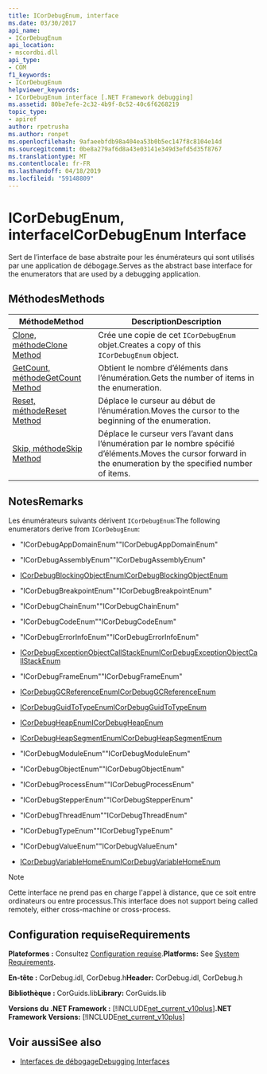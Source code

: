 ```yaml
---
title: ICorDebugEnum, interface
ms.date: 03/30/2017
api_name:
- ICorDebugEnum
api_location:
- mscordbi.dll
api_type:
- COM
f1_keywords:
- ICorDebugEnum
helpviewer_keywords:
- ICorDebugEnum interface [.NET Framework debugging]
ms.assetid: 80be7efe-2c32-4b9f-8c52-40c6f6268219
topic_type:
- apiref
author: rpetrusha
ms.author: ronpet
ms.openlocfilehash: 9afaeebfdb98a404ea53b0b5ec147f8c8104e14d
ms.sourcegitcommit: 0be8a279af6d8a43e03141e349d3efd5d35f8767
ms.translationtype: MT
ms.contentlocale: fr-FR
ms.lasthandoff: 04/18/2019
ms.locfileid: "59148809"
---
```

# <a name="icordebugenum-interface"></a><span data-ttu-id="a7410-102">ICorDebugEnum, interface</span><span class="sxs-lookup"><span data-stu-id="a7410-102">ICorDebugEnum Interface</span></span>

<span data-ttu-id="a7410-103">Sert de l’interface de base abstraite pour les énumérateurs qui sont utilisés par une application de débogage.</span><span class="sxs-lookup"><span data-stu-id="a7410-103">Serves as the abstract base interface for the enumerators that are used by a debugging application.</span></span>  
  
## <a name="methods"></a><span data-ttu-id="a7410-104">Méthodes</span><span class="sxs-lookup"><span data-stu-id="a7410-104">Methods</span></span>  
  
|<span data-ttu-id="a7410-105">Méthode</span><span class="sxs-lookup"><span data-stu-id="a7410-105">Method</span></span>|<span data-ttu-id="a7410-106">Description</span><span class="sxs-lookup"><span data-stu-id="a7410-106">Description</span></span>|  
|------------|-----------------|  
|[<span data-ttu-id="a7410-107">Clone, méthode</span><span class="sxs-lookup"><span data-stu-id="a7410-107">Clone Method</span></span>](../../../../docs/framework/unmanaged-api/debugging/icordebugenum-clone-method.md)|<span data-ttu-id="a7410-108">Crée une copie de cet `ICorDebugEnum` objet.</span><span class="sxs-lookup"><span data-stu-id="a7410-108">Creates a copy of this `ICorDebugEnum` object.</span></span>|  
|[<span data-ttu-id="a7410-109">GetCount, méthode</span><span class="sxs-lookup"><span data-stu-id="a7410-109">GetCount Method</span></span>](../../../../docs/framework/unmanaged-api/debugging/icordebugenum-getcount-method.md)|<span data-ttu-id="a7410-110">Obtient le nombre d’éléments dans l’énumération.</span><span class="sxs-lookup"><span data-stu-id="a7410-110">Gets the number of items in the enumeration.</span></span>|  
|[<span data-ttu-id="a7410-111">Reset, méthode</span><span class="sxs-lookup"><span data-stu-id="a7410-111">Reset Method</span></span>](../../../../docs/framework/unmanaged-api/debugging/icordebugenum-reset-method.md)|<span data-ttu-id="a7410-112">Déplace le curseur au début de l’énumération.</span><span class="sxs-lookup"><span data-stu-id="a7410-112">Moves the cursor to the beginning of the enumeration.</span></span>|  
|[<span data-ttu-id="a7410-113">Skip, méthode</span><span class="sxs-lookup"><span data-stu-id="a7410-113">Skip Method</span></span>](../../../../docs/framework/unmanaged-api/debugging/icordebugenum-skip-method.md)|<span data-ttu-id="a7410-114">Déplace le curseur vers l’avant dans l’énumération par le nombre spécifié d’éléments.</span><span class="sxs-lookup"><span data-stu-id="a7410-114">Moves the cursor forward in the enumeration by the specified number of items.</span></span>|  
  
## <a name="remarks"></a><span data-ttu-id="a7410-115">Notes</span><span class="sxs-lookup"><span data-stu-id="a7410-115">Remarks</span></span>  
 <span data-ttu-id="a7410-116">Les énumérateurs suivants dérivent `ICorDebugEnum`:</span><span class="sxs-lookup"><span data-stu-id="a7410-116">The following enumerators derive from `ICorDebugEnum`:</span></span>  
  
-   <span data-ttu-id="a7410-117">"ICorDebugAppDomainEnum"</span><span class="sxs-lookup"><span data-stu-id="a7410-117">"ICorDebugAppDomainEnum"</span></span>  
  
-   <span data-ttu-id="a7410-118">"ICorDebugAssemblyEnum"</span><span class="sxs-lookup"><span data-stu-id="a7410-118">"ICorDebugAssemblyEnum"</span></span>  
  
-   [<span data-ttu-id="a7410-119">ICorDebugBlockingObjectEnum</span><span class="sxs-lookup"><span data-stu-id="a7410-119">ICorDebugBlockingObjectEnum</span></span>](../../../../docs/framework/unmanaged-api/debugging/icordebugblockingobjectenum-interface.md)  
  
-   <span data-ttu-id="a7410-120">"ICorDebugBreakpointEnum"</span><span class="sxs-lookup"><span data-stu-id="a7410-120">"ICorDebugBreakpointEnum"</span></span>  
  
-   <span data-ttu-id="a7410-121">"ICorDebugChainEnum"</span><span class="sxs-lookup"><span data-stu-id="a7410-121">"ICorDebugChainEnum"</span></span>  
  
-   <span data-ttu-id="a7410-122">"ICorDebugCodeEnum"</span><span class="sxs-lookup"><span data-stu-id="a7410-122">"ICorDebugCodeEnum"</span></span>  
  
-   <span data-ttu-id="a7410-123">"ICorDebugErrorInfoEnum"</span><span class="sxs-lookup"><span data-stu-id="a7410-123">"ICorDebugErrorInfoEnum"</span></span>  
  
-   [<span data-ttu-id="a7410-124">ICorDebugExceptionObjectCallStackEnum</span><span class="sxs-lookup"><span data-stu-id="a7410-124">ICorDebugExceptionObjectCallStackEnum</span></span>](../../../../docs/framework/unmanaged-api/debugging/icordebugexceptionobjectcallstackenum-interface.md)  
  
-   <span data-ttu-id="a7410-125">"ICorDebugFrameEnum"</span><span class="sxs-lookup"><span data-stu-id="a7410-125">"ICorDebugFrameEnum"</span></span>  
  
-   [<span data-ttu-id="a7410-126">ICorDebugGCReferenceEnum</span><span class="sxs-lookup"><span data-stu-id="a7410-126">ICorDebugGCReferenceEnum</span></span>](../../../../docs/framework/unmanaged-api/debugging/icordebuggcreferenceenum-interface.md)  
  
-   [<span data-ttu-id="a7410-127">ICorDebugGuidToTypeEnum</span><span class="sxs-lookup"><span data-stu-id="a7410-127">ICorDebugGuidToTypeEnum</span></span>](../../../../docs/framework/unmanaged-api/debugging/icordebugguidtotypeenum-interface.md)  
  
-   [<span data-ttu-id="a7410-128">ICorDebugHeapEnum</span><span class="sxs-lookup"><span data-stu-id="a7410-128">ICorDebugHeapEnum</span></span>](../../../../docs/framework/unmanaged-api/debugging/icordebugheapenum-interface.md)  
  
-   [<span data-ttu-id="a7410-129">ICorDebugHeapSegmentEnum</span><span class="sxs-lookup"><span data-stu-id="a7410-129">ICorDebugHeapSegmentEnum</span></span>](../../../../docs/framework/unmanaged-api/debugging/icordebugheapsegmentenum-interface.md)  
  
-   <span data-ttu-id="a7410-130">"ICorDebugModuleEnum"</span><span class="sxs-lookup"><span data-stu-id="a7410-130">"ICorDebugModuleEnum"</span></span>  
  
-   <span data-ttu-id="a7410-131">"ICorDebugObjectEnum"</span><span class="sxs-lookup"><span data-stu-id="a7410-131">"ICorDebugObjectEnum"</span></span>  
  
-   <span data-ttu-id="a7410-132">"ICorDebugProcessEnum"</span><span class="sxs-lookup"><span data-stu-id="a7410-132">"ICorDebugProcessEnum"</span></span>  
  
-   <span data-ttu-id="a7410-133">"ICorDebugStepperEnum"</span><span class="sxs-lookup"><span data-stu-id="a7410-133">"ICorDebugStepperEnum"</span></span>  
  
-   <span data-ttu-id="a7410-134">"ICorDebugThreadEnum"</span><span class="sxs-lookup"><span data-stu-id="a7410-134">"ICorDebugThreadEnum"</span></span>  
  
-   <span data-ttu-id="a7410-135">"ICorDebugTypeEnum"</span><span class="sxs-lookup"><span data-stu-id="a7410-135">"ICorDebugTypeEnum"</span></span>  
  
-   <span data-ttu-id="a7410-136">"ICorDebugValueEnum"</span><span class="sxs-lookup"><span data-stu-id="a7410-136">"ICorDebugValueEnum"</span></span>  
  
-   [<span data-ttu-id="a7410-137">ICorDebugVariableHomeEnum</span><span class="sxs-lookup"><span data-stu-id="a7410-137">ICorDebugVariableHomeEnum</span></span>](../../../../docs/framework/unmanaged-api/debugging/icordebugvariablehomeenum-interface.md)  
  
> [!NOTE]
>  <span data-ttu-id="a7410-138">Cette interface ne prend pas en charge l'appel à distance, que ce soit entre ordinateurs ou entre processus.</span><span class="sxs-lookup"><span data-stu-id="a7410-138">This interface does not support being called remotely, either cross-machine or cross-process.</span></span>  
  
## <a name="requirements"></a><span data-ttu-id="a7410-139">Configuration requise</span><span class="sxs-lookup"><span data-stu-id="a7410-139">Requirements</span></span>  
 <span data-ttu-id="a7410-140">**Plateformes :** Consultez [Configuration requise](../../../../docs/framework/get-started/system-requirements.md).</span><span class="sxs-lookup"><span data-stu-id="a7410-140">**Platforms:** See [System Requirements](../../../../docs/framework/get-started/system-requirements.md).</span></span>  
  
 <span data-ttu-id="a7410-141">**En-tête :** CorDebug.idl, CorDebug.h</span><span class="sxs-lookup"><span data-stu-id="a7410-141">**Header:** CorDebug.idl, CorDebug.h</span></span>  
  
 <span data-ttu-id="a7410-142">**Bibliothèque :** CorGuids.lib</span><span class="sxs-lookup"><span data-stu-id="a7410-142">**Library:** CorGuids.lib</span></span>  
  
 <span data-ttu-id="a7410-143">**Versions du .NET Framework :** [!INCLUDE[net_current_v10plus](../../../../includes/net-current-v10plus-md.md)]</span><span class="sxs-lookup"><span data-stu-id="a7410-143">**.NET Framework Versions:** [!INCLUDE[net_current_v10plus](../../../../includes/net-current-v10plus-md.md)]</span></span>  
  
## <a name="see-also"></a><span data-ttu-id="a7410-144">Voir aussi</span><span class="sxs-lookup"><span data-stu-id="a7410-144">See also</span></span>

- [<span data-ttu-id="a7410-145">Interfaces de débogage</span><span class="sxs-lookup"><span data-stu-id="a7410-145">Debugging Interfaces</span></span>](../../../../docs/framework/unmanaged-api/debugging/debugging-interfaces.md)

